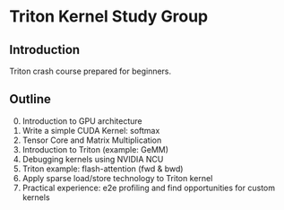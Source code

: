 # Triton Kernel Study Group

## Introduction
Triton crash course prepared for beginners.

## Outline
0. Introduction to GPU architecture
1. Write a simple CUDA Kernel: softmax
2. Tensor Core and Matrix Multiplication
3. Introduction to Triton (example: GeMM)
4. Debugging kernels using NVIDIA NCU
5. Triton example: flash-attention (fwd & bwd)
6. Apply sparse load/store technology to Triton kernel
7. Practical experience: e2e profiling and find opportunities for custom kernels
